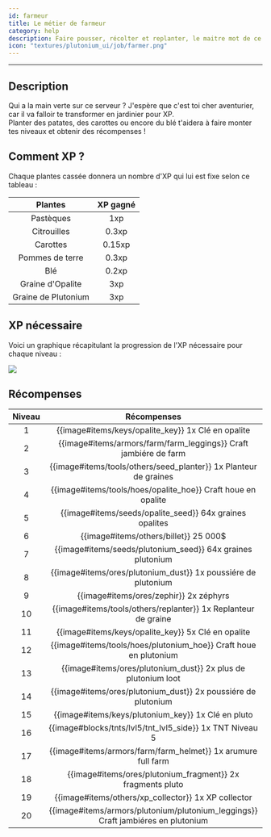 ```yaml
---
id: farmeur
title: Le métier de farmeur
category: help
description: Faire pousser, récolter et replanter, le maitre mot de ce métier
icon: "textures/plutonium_ui/job/farmer.png"
---
```

___
## Description

Qui a la main verte sur ce serveur ? J'espère que c'est toi cher aventurier, car il va falloir te transformer en jardinier pour XP.  
Planter des patates, des carottes ou encore du blé t'aidera à faire monter tes niveaux et obtenir des récompenses ! 

## Comment XP ?

Chaque plantes cassée donnera un nombre d'XP qui lui est fixe selon ce tableau : 

Plantes | XP gagné
:------: | :------:
Pastèques | 1xp
Citrouilles | 0.3xp
Carottes | 0.15xp
Pommes de terre | 0.3xp
Blé | 0.2xp
Graine d'Opalite | 3xp
Graine de Plutonium | 3xp

## XP nécessaire

Voici un graphique récapitulant la progression de l'XP nécessaire pour chaque niveau :  

<img style="margin: 0 auto;" src="https://user-images.githubusercontent.com/109299545/179062119-d4ceae2f-0a9e-4d0b-a375-7fd3b3452178.PNG">

## Récompenses

Niveau | Récompenses
:----: | :---------: 
1 | {{image#items/keys/opalite_key}} 1x Clé en opalite 
2 | {{image#items/armors/farm/farm_leggings}} Craft jambiére de farm 
3 | {{image#items/tools/others/seed_planter}} 1x Planteur de graines 
4 | {{image#items/tools/hoes/opalite_hoe}} Craft houe en opalite 
5 | {{image#items/seeds/opalite_seed}} 64x graines opalites 
6 | {{image#items/others/billet}} 25 000$ 
7 | {{image#items/seeds/plutonium_seed}} 64x graines plutonium 
8 | {{image#items/ores/plutonium_dust}} 1x poussiére de plutonium 
9 | {{image#items/ores/zephir}} 2x zéphyrs 
10 | {{image#items/tools/others/replanter}} 1x Replanteur de graine 
11 | {{image#items/keys/opalite_key}} 5x Clé en opalite 
12 | {{image#items/tools/hoes/plutonium_hoe}} Craft houe en plutonium 
13 | {{image#items/ores/plutonium_dust}} 2x plus de plutonium loot 
14 | {{image#items/ores/plutonium_dust}} 2x poussiére de plutonium 
15 | {{image#items/keys/plutonium_key}} 1x Clé en pluto 
16 | {{image#blocks/tnts/lvl5/tnt_lvl5_side}} 1x TNT Niveau 5
17 | {{image#items/armors/farm/farm_helmet}} 1x arumure full farm 
18 | {{image#items/ores/plutonium_fragment}} 2x fragments pluto 
19 | {{image#items/others/xp_collector}} 1x XP collector 
20 | {{image#items/armors/plutonium/plutonium_leggings}} Craft jambiéres en plutonium 
